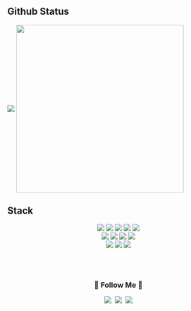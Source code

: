 ## Github Status


<div display="flex" width="100%">
<span align="center"><img src="https://github-readme-stats.vercel.app/api?username=Ahnseungc&show_icons=true&theme=dark#gh-dark-mode-only)](https://github.com/anuraghazra/github-readme-stats#gh-dark-mode-only" align="center" /></span>
<span align="center"><img src="https://github-readme-stats.vercel.app/api/top-langs/?username=Ahnseungc&hide_border=true&layout=compact&theme=dark" align="center" width="380px" height="380px" /></span>
</div>








## Stack
<p align="center"> 
<img src="https://img.shields.io/badge/javascript-F7DF1E?style=for-the-badge&logo=javascript&logoColor=white">
<img src="https://img.shields.io/badge/typescript-3178C6?style=for-the-badge&logo=typescript&logoColor=white">
<img src="https://img.shields.io/badge/python-3776AB?style=for-the-badge&logo=python&logoColor=white">
<img src="https://img.shields.io/badge/java-3776AB?style=for-the-badge&logo=java&logoColor=white">
<img src="https://img.shields.io/badge/kotlin-7F52FF?style=for-the-badge&logo=kotlin&logoColor=white">
  <br/>
<img src="https://img.shields.io/badge/SASS-1572B6?style=for-the-badge&logo=SASS&logoColor=white">
<img src="https://img.shields.io/badge/CSSModule-1572B6?style=for-the-badge&logo=CSSModule&logoColor=white">
<img src="https://img.shields.io/badge/StyledComponents-1572B6?style=for-the-badge&logo=styledComponents&logoColor=white">
<img src="https://img.shields.io/badge/Tailwindcss-1572B6?style=for-the-badge&logo=Tailwindcss&logoColor=white">
  <br/>
<img src="https://img.shields.io/badge/NEXTJS-000000?style=for-the-badge&logo=Next.js&logoColor=white">
<img src="https://img.shields.io/badge/React-61DAFB?style=for-the-badge&logo=React&logoColor=white">
<img src="https://img.shields.io/badge/VueJS-4FC08D?style=for-the-badge&logo=Vue.js&logoColor=white">
    </p><br/><br/>
  <h3 align="center">🌈 Follow Me 🌈</h3>
<p align="center">
  <a href="https://velog.io/@omnipo"><img src="https://img.shields.io/badge/Tech%20Blog-11B48A?style=flat-square&logo=Vimeo&logoColor=white&link=https://velog.io/@hyeinisfree"/></a>&nbsp
  <a href=""><img src="https://img.shields.io/badge/Instagram-E4405F?style=flat-square&logo=Instagram&logoColor=white&link=https://www.instagram.com/hye_inisfree/"/></a>&nbsp
  <a href=""><img src="https://img.shields.io/badge/Gmail-d14836?style=flat-square&logo=Gmail&logoColor=white&link=kimhyein7110@gmail.com"/></a>
</p>
<br/>    
<br/>



